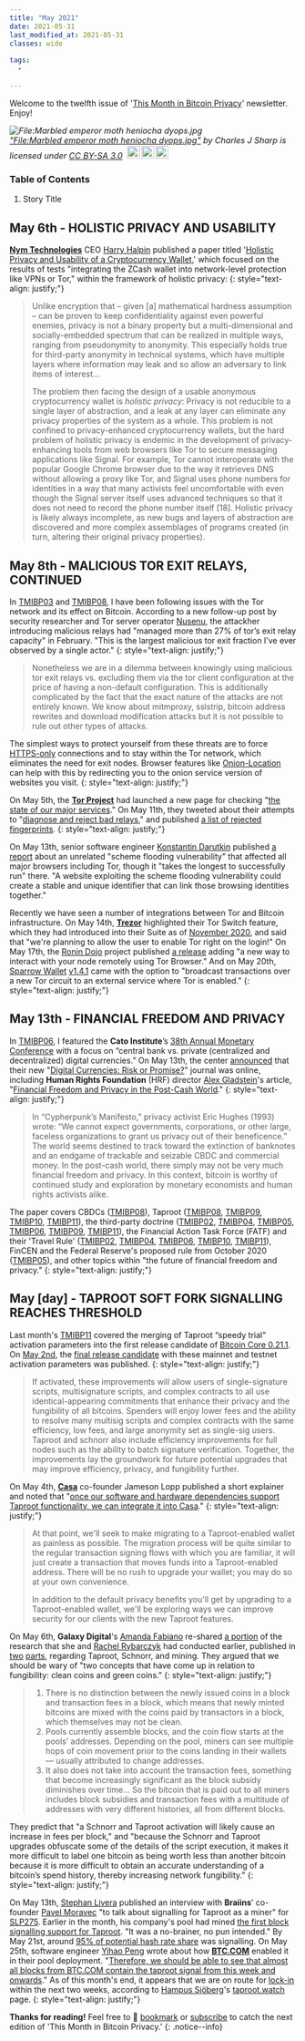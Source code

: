 ```yaml
---
title: "May 2021"
date: 2021-05-31
last_modified_at: 2021-05-31
classes: wide
  
tags:
  - 
  
---
```


Welcome to the twelfth issue of '[This Month in Bitcoin Privacy](https://enegnei.github.io/This-Month-In-Bitcoin-Privacy/about/)' newsletter. Enjoy!

<p style="font-size: 0.9rem;font-style: italic;"><img style="display: block;" src="https://upload.wikimedia.org/wikipedia/commons/6/67/Marbled_emperor_moth_heniocha_dyops.jpg" alt="File:Marbled emperor moth heniocha dyops.jpg"><a href="https://commons.wikimedia.org/w/index.php?curid=29926244">"File:Marbled emperor moth heniocha dyops.jpg"</a><span> by <span>Charles J Sharp</span></span> is licensed under <a href="https://creativecommons.org/licenses/by-sa/3.0?ref=ccsearch&atype=html" style="margin-right: 5px;">CC BY-SA 3.0</a><a href="https://creativecommons.org/licenses/by-sa/3.0?ref=ccsearch&atype=html" target="_blank" rel="noopener noreferrer" style="display: inline-block;white-space: none;margin-top: 2px;margin-left: 3px;height: 22px !important;"><img style="height: inherit;margin-right: 3px;display: inline-block;" src="https://search.creativecommons.org/static/img/cc_icon.svg?image_id=2921ada9-79ed-40e0-b3a3-b616b879fb4a" /><img style="height: inherit;margin-right: 3px;display: inline-block;" src="https://search.creativecommons.org/static/img/cc-by_icon.svg" /><img style="height: inherit;margin-right: 3px;display: inline-block;" src="https://search.creativecommons.org/static/img/cc-sa_icon.svg" /></a></p>

### Table of Contents

1. Story Title

## May 6th - HOLISTIC PRIVACY AND USABILITY

[**Nym Technologies**](https://twitter.com/nymproject/status/1392819435640172549) CEO [Harry Halpin](https://twitter.com/harryhalpin/status/1390346134841921538) published a paper titled '[Holistic Privacy and Usability of a Cryptocurrency Wallet](https://arxiv.org/pdf/2105.02793.pdf),' which focused on the results of tests "integrating the ZCash wallet into network-level protection like VPNs or Tor," within the framework of holistic privacy:
{: style="text-align: justify;"}

> Unlike encryption that – given [a] mathematical hardness assumption – can be proven to keep confidentiality against even powerful enemies, privacy is not a binary property but a multi-dimensional and socially-embedded spectrum that can be realized in multiple ways, ranging from pseudonymity to anonymity. This especially holds true for third-party anonymity in technical systems, which have multiple layers where information may leak and so allow an adversary to link items of interest...
>
> The problem then facing the design of a usable anonymous cryptocurrency wallet is *holistic privacy*: Privacy is not reducible to a single layer of abstraction, and a leak at any layer can eliminate any privacy properties of the system as a whole. This problem is not confined to privacy-enhanced cryptocurrency wallets, but the hard problem of holistic privacy is endemic in the development of privacy-enhancing tools from web browsers like Tor to secure messaging applications like Signal. For example, Tor cannot interoperate with the popular Google Chrome browser due to the way it retrieves DNS without allowing a proxy like Tor, and Signal uses phone numbers for identities in a way that many activists feel uncomfortable with even though the Signal server itself uses advanced techniques so that it does not need to record the phone number itself [18]. Holistic privacy is likely always incomplete, as new bugs and layers of abstraction are discovered and more complex assemblages of programs created (in turn, altering their original privacy properties).

## May 8th - MALICIOUS TOR EXIT RELAYS, CONTINUED

In [TMIBP03](https://enegnei.github.io/This-Month-In-Bitcoin-Privacy/August_2020/#august-9th---malicious-tor-exit-relays) and [TMIBP08](https://enegnei.github.io/This-Month-In-Bitcoin-Privacy/January_2021/#january-10th---tor-consensus-issue), I have been following issues with the Tor network and its effect on Bitcoin. According to a new follow-up post by security researcher and Tor server operator [Nusenu](https://nusenu.medium.com/tracking-one-year-of-malicious-tor-exit-relay-activities-part-ii-85c80875c5df), the attackher introducing malicious relays had "managed more than 27% of tor’s exit relay capacity" in February. "This is the largest malicious tor exit fraction I’ve ever observed by a single actor."
{: style="text-align: justify;"}

> Nonetheless we are in a dilemma between knowingly using malicious tor exit relays vs. excluding them via the tor client configuration at the price of having a non-default configuration. This is additionally complicated by the fact that the exact nature of the attacks are not entirely known. We know about mitmproxy, sslstrip, bitcoin address rewrites and download modification attacks but it is not possible to rule out other types of attacks.

The simplest ways to protect yourself from these threats are to force [HTTPS-only](https://www.eff.org/https-everywhere) connections and to stay within the Tor network, which eliminates the need for exit nodes. Browser features like [Onion-Location](https://enegnei.github.io/This-Month-In-Bitcoin-Privacy/July_2020/#july-8th---hyperonionization) can help with this by redirecting you to the onion service version of websites you visit.
{: style="text-align: justify;"}

On May 5th, the [**Tor Project**](https://twitter.com/torproject/status/1389976266678235137) had launched a new page for checking "[the state of our major services](https://blog.torproject.org/check-status-of-tor-services)." On May 11th, they tweeted about their attempts to "[diagnose and reject bad relays](https://twitter.com/torproject/status/1392213543605309440)," and published [a list of rejected fingerprints](https://gitlab.torproject.org/tpo/network-health/team/-/wikis/Rejected-fingerprints-found-in-attacks).
{: style="text-align: justify;"}

On May 13th, senior software engineer [Konstantin Darutkin](https://www.linkedin.com/in/darutkin) published [a report](https://fingerprintjs.com/blog/external-protocol-flooding/) about an unrelated "scheme flooding vulnerability" that affected all major browsers including Tor, though it "takes the longest to successfully run" there. "A website exploiting the scheme flooding vulnerability could create a stable and unique identifier that can link those browsing identities together."

Recently we have seen a number of integrations between Tor and Bitcoin infrastructure. On May 14th, [**Trezor**](https://twitter.com/Trezor/status/1393180786120175617) highlighted their Tor Switch feature, which they had introduced into their Suite as of [November 2020](https://blog.trezor.io/privacy-in-trezor-suite-introducing-the-tor-switch-ac787a1c1c65), and said that "we're planning to allow the user to enable Tor right on the login!" On May 17th, the [Ronin Dojo](https://twitter.com/RoninDojoUI/status/1394358001788612610) project published [a release](https://code.samourai.io/ronindojo/RoninDojo/-/releases/v1.10.0) adding "a new way to interact with your node remotely using Tor Browser." And on May 20th, [Sparrow Wallet](https://twitter.com/SparrowWallet/status/1395334662222921728) [v1.4.1](https://github.com/sparrowwallet/sparrow/releases/tag/1.4.1) came with the option to "broadcast transactions over a new Tor circuit to an external service where Tor is enabled."
{: style="text-align: justify;"}

## May 13th - FINANCIAL FREEDOM AND PRIVACY

In [TMIBP06](https://enegnei.github.io/This-Month-In-Bitcoin-Privacy/November_2020/#november-19th---civil-liberties-versus-digital-mercenaries), I featured the **Cato Institute**’s [38th Annual Monetary Conference](https://www.cato.org/events/38th-annual-monetary-conference) with a focus on “central bank vs. private (centralized and decentralized) digital currencies.” On May 13th, the center [announced](https://twitter.com/CatoCMFA/status/1392816867039928322) that their new "[Digital Currencies: Risk or Promise?](https://www.cato.org/cato-journal/spring/summer-2021)" journal was online, including **Human Rights Foundation** (HRF) director [Alex Gladstein](https://twitter.com/gladstein/status/1392857330493001737)'s article, "[Financial Freedom and Privacy in the Post-Cash World](https://www.cato.org/cato-journal/spring/summer-2021/financial-freedom-privacy-post-cash-world)."
{: style="text-align: justify;"}

> In “Cypherpunk’s Manifesto,” privacy activist Eric Hughes (1993) wrote: “We cannot expect governments, corporations, or other large, faceless organizations to grant us privacy out of their beneficence.” The world seems destined to track toward the extinction of banknotes and an endgame of trackable and seizable CBDC and commercial money. In the post-cash world, there simply may not be very much financial freedom and privacy. In this context, bitcoin is worthy of continued study and exploration by monetary economists and human rights activists alike.

The paper covers CBDCs ([TMIBP08](https://enegnei.github.io/This-Month-In-Bitcoin-Privacy/January_2021/#january-27th---chimeras-of-central-bank-digital-currency)), Taproot ([TMIBP08](https://enegnei.github.io/This-Month-In-Bitcoin-Privacy/January_2021/#january-14th---bitcoin-core-v021-released), [TMIBP09](https://enegnei.github.io/This-Month-In-Bitcoin-Privacy/February_2021/#february-2nd---taproot-activation-meetings), [TMIBP10](https://enegnei.github.io/This-Month-In-Bitcoin-Privacy/March_2021/#march-2nd---recurring-taproot-meetings), [TMIBP11](https://enegnei.github.io/This-Month-In-Bitcoin-Privacy/April_2021/#april-15th---taproot-activation-specification-merged)), the third-party doctrine ([TMIBP02](https://enegnei.github.io/This-Month-In-Bitcoin-Privacy/July_2020/#july-15th---fourth-amendment-lawsuit-against-irs), [TMIBP04](https://enegnei.github.io/This-Month-In-Bitcoin-Privacy/September_2020/#september-2nd---eff-calls-for-coinbase-transparency), [TMIBP05](https://enegnei.github.io/This-Month-In-Bitcoin-Privacy/October_2020/#october-2nd---tax-authorities-demand-disclosures), [TMIBP06](https://enegnei.github.io/This-Month-In-Bitcoin-Privacy/November_2020/#november-17th---how-private-is-my-pay-app), [TMIBP09](https://enegnei.github.io/This-Month-In-Bitcoin-Privacy/February_2021/#february-9th---fourth-amendment-lawsuit-against-irs-update), [TMIBP11](https://enegnei.github.io/This-Month-In-Bitcoin-Privacy/April_2021/#april-1st---irs-john-doe-summons-to-exchanges)), the Financial Action Task Force (FATF) and their 'Travel Rule' ([TMIBP02](https://enegnei.github.io/This-Month-In-Bitcoin-Privacy/July_2020/#july-20th---how-i-knew-your-customer-fatf-compliance), [TMIBP04](https://enegnei.github.io/This-Month-In-Bitcoin-Privacy/September_2020/#september-14th---fatf-report-on-red-flag-indicators), [TMIBP06](https://enegnei.github.io/This-Month-In-Bitcoin-Privacy/November_2020/#november-16th---know-your-customers-customer-kycc), [TMIBP10](https://enegnei.github.io/This-Month-In-Bitcoin-Privacy/March_2021/#march-19th---fatf-public-consultation-on-virtual-assets), [TMIBP11](https://enegnei.github.io/This-Month-In-Bitcoin-Privacy/April_2021/#april-20th---fatf-public-consultation-closes)), FinCEN and the Federal Reserve's proposed rule from October 2020 ([TMIBP05](https://enegnei.github.io/This-Month-In-Bitcoin-Privacy/October_2020/#october-20th---bank-secrecy-act-and-the-travel-rule)), and other topics within "the future of financial freedom and privacy."
{: style="text-align: justify;"}

## May [day] - TAPROOT SOFT FORK SIGNALLING REACHES THRESHOLD

Last month's [TMIBP11](https://enegnei.github.io/This-Month-In-Bitcoin-Privacy/April_2021/#april-15th---taproot-activation-specification-merged) covered the merging of Taproot “speedy trial” activation parameters into the first release candidate of [Bitcoin Core 0.21.1](https://lists.linuxfoundation.org/pipermail/bitcoin-core-dev/2021-April/000098.html). On [May 2nd](https://twitter.com/bitcoincoreorg/status/1388755385381801990), the [final release candidate](https://lists.linuxfoundation.org/pipermail/bitcoin-core-dev/2021-May/000099.html) with these mainnet and testnet activation parameters was published. 
{: style="text-align: justify;"}

> If activated, these improvements will allow users of single-signature scripts, multisignature scripts, and complex contracts to all use identical-appearing commitments that enhance their privacy and the fungibility of all bitcoins. Spenders will enjoy lower fees and the ability to resolve many multisig scripts and complex contracts with the same efficiency, low fees, and large anonymity set as single-sig users. Taproot and schnorr also include efficiency improvements for full nodes such as the ability to batch signature verification. Together, the improvements lay the groundwork for future potential upgrades that may improve efficiency, privacy, and fungibility further.

On May 4th, [**Casa**](https://twitter.com/CasaHODL/status/1389591837556547593) co-founder Jameson Lopp published a short explainer and noted that "[once our software and hardware dependencies support Taproot functionality, we can integrate it into Casa](https://blog.keys.casa/what-is-taproot-bitcoin-upgrade/)."
{: style="text-align: justify;"}

> At that point, we'll seek to make migrating to a Taproot-enabled wallet as painless as possible. The migration process will be quite similar to the regular transaction signing flows with which you are familiar, it will just create a transaction that moves funds into a Taproot-enabled address. There will be no rush to upgrade your wallet; you may do so at your own convenience.
>
> In addition to the default privacy benefits you'll get by upgrading to a Taproot-enabled wallet, we'll be exploring ways we can improve security for our clients with the new Taproot features.

On May 6th, **Galaxy Digital**'s [Amanda Fabiano](https://twitter.com/_amanda_fab) re-shared [a portion](https://twitter.com/_amanda_fab/status/1390424891980140544) of the research that she and [Rachel Rybarczyk](https://twitter.com/_rrybarczyk) had conducted earlier, published in [two](https://medium.com/galaxy-digital-bitcoin-mining/part-1-taproot-schnorr-and-its-impact-on-mining-a0509856307a) [parts](https://medium.com/galaxy-digital-bitcoin-mining/part-2-bitcoin-p2tr-transaction-breakdown-67b5a443554b), regarding Taproot, Schnorr, and mining. They argued that we should be wary of "two concepts that have come up in relation to fungibility: clean coins and green coins."
{: style="text-align: justify;"}

> 1. There is no distinction between the newly issued coins in a block and transaction fees in a block, which means that newly minted bitcoins are mixed with the coins paid by transactors in a block, which themselves may not be clean.
> 2. Pools currently assemble blocks, and the coin flow starts at the pools’ addresses. Depending on the pool, miners can see multiple hops of coin movement prior to the coins landing in their wallets — usually attributed to change addresses.
> 3. It also does not take into account the transaction fees, something that become increasingly significant as the block subsidy diminishes over time... So the bitcoin that is paid out to all miners includes block subsidies and transaction fees with a multitude of addresses with very different histories, all from different blocks.

They predict that "a Schnorr and Taproot activation will likely cause an increase in fees per block," and "because the Schnorr and Taproot upgrades obfuscate some of the details of the script execution, it makes it more difficult to label one bitcoin as being worth less than another bitcoin because it is more difficult to obtain an accurate understanding of a bitcoin’s spend history, thereby increasing network fungibility."
{: style="text-align: justify;"}

On May 13th, [Stephan Livera](https://twitter.com/stephanlivera/status/1392814620457332747) published an interview with **Braiins**' co-founder [Pavel Moravec](https://twitter.com/mor_pav) "to talk about signalling for Taproot as a miner" for [SLP275](https://stephanlivera.com/episode/275/). Earlier in the month, his company's pool had mined [the first block signalling support for Taproot](https://bitcoinmagazine.com/business/need-to-know-taproot-signaling). "It was a no-brainer, no pun intended." By May 21st, around [95% of potential hash rate share](https://bitcoinmagazine.com/technical/95-miners-potentially-activating-taproot) was signalling. On May 25th, software engineer [Yihao Peng](https://twitter.com/Yihao_Peng/status/1397199906352283661) wrote about how [**BTC.COM**](http://btc.com/) enabled it in their pool deployment. "[Therefore, we should be able to see that almost all blocks from BTC.COM contain the taproot signal from this week and onwards](https://yihaopeng.medium.com/btc-com-taproot-signal-and-broken-miners-6f9626e10664)." As of this month's end, it appears that we are on route for [lock-in](https://twitter.com/BitcoinMagazine/status/1398957585060012032) within the next two weeks, according to [Hampus Sjöberg](https://twitter.com/hampus_s/status/1387079347425644549)'s [taproot.watch](https://taproot.watch/) page.
{: style="text-align: justify;"}

**Thanks for reading!** Feel free to :bookmark: [bookmark](https://enegnei.github.io/This-Month-In-Bitcoin-Privacy/feed.xml) or [subscribe](https://github.com/Enegnei/This-Month-In-Bitcoin-Privacy) to catch the next edition of 'This Month in Bitcoin Privacy.'
{: .notice--info}
